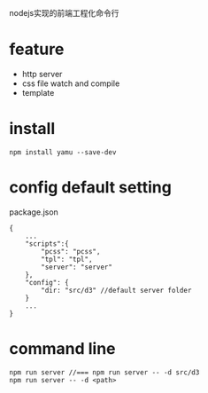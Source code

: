 nodejs实现的前端工程化命令行

# feature

* http server
* css file watch and compile
* template

# install

```
npm install yamu --save-dev
```

# config default setting

package.json

```
{
    ...
    "scripts":{
        "pcss": "pcss",
        "tpl": "tpl",
        "server": "server"
    },
    "config": {
        "dir: "src/d3" //default server folder
    }
    ...
}
```

# command line

```
npm run server //=== npm run server -- -d src/d3
npm run server -- -d <path>
```